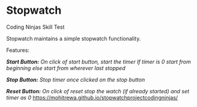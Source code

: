 # Stopwatch

Coding Ninjas Skill Test

Stopwatch maintains a simple stopwatch functionality. 

Features:

<i><b>Start Button:</b> On click of start button, start the timer If timer is 0 start from beginning else start from wherever last stopped</i>

<i><b>Stop Button:</b> Stop timer once clicked on the stop button</i>

  <i><b>Reset Button:</b> On click of reset stop the watch (if already started) and set timer as 0</i>
  https://mohitrewa.github.io/stopwatchprojectcodingninjas/
